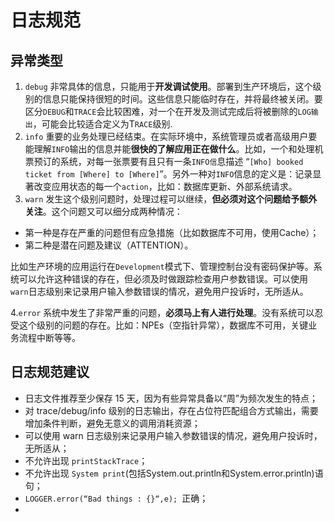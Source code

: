 # 日志规范

## 异常类型

1. `debug` 非常具体的信息，只能用于**开发调试使用**。部署到生产环境后，这个级别的信息只能保持很短的时间。这些信息只能临时存在，并将最终被关闭。要区分`DEBUG`和`TRACE`会比较困难，对一个在开发及测试完成后将被删除的`LOG输出`，可能会比较适合定义为T`RACE`级别.
2. `info` 重要的业务处理已经结束。在实际环境中，系统管理员或者高级用户要能理解`INFO`输出的信息并能**很快的了解应用正在做什么**。比如，一个和处理机票预订的系统，对每一张票要有且只有一条`INFO信`息描述 “`[Who] booked ticket from [Where] to [Where]`”。另外一种对`INFO`信息的定义是：记录显著改变应用状态的每一个`action`，比如：数据库更新、外部系统请求。
3. `warn` 发生这个级别问题时，处理过程可以继续，**但必须对这个问题给予额外关注**。这个问题又可以细分成两种情况：

- 第一种是存在严重的问题但有应急措施（比如数据库不可用，使用Cache）；
- 第二种是潜在问题及建议（ATTENTION）。

比如生产环境的应用运行在`Development`模式下、管理控制台没有密码保护等。系统可以允许这种错误的存在，但必须及时做跟踪检查用户参数错误。可以使用`warn`日志级别来记录用户输入参数错误的情况，避免用户投诉时，无所适从。

4.`error` 系统中发生了非常严重的问题，**必须马上有人进行处理**。没有系统可以忍受这个级别的问题的存在。比如：NPEs（空指针异常），数据库不可用，关键业务流程中断等等。

## 日志规范建议

- 日志文件推荐至少保存 15 天，因为有些异常具备以“周”为频次发生的特点；
- 对 trace/debug/info 级别的日志输出，存在占位符匹配组合方式输出，需要增加条件判断，避免无意义的调用消耗资源；
- 可以使用 warn 日志级别来记录用户输入参数错误的情况，避免用户投诉时，无所适从；
- 不允许出现 `printStackTrace`；
- 不允许出现 `System print`(包括System.out.println和System.error.println)语句；
- `LOGGER.error(“Bad things : {}“,e); `正确；
- 